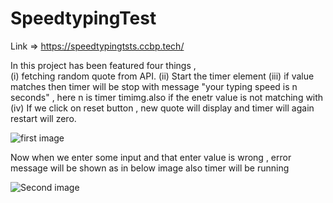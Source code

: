 # SpeedtypingTest

Link => https://speedtypingtsts.ccbp.tech/

In this project has been featured four things ,  
(i) fetching random quote from API.
(ii) Start the timer element 
(iii) if value matches then timer will be stop with message "your typing speed is n seconds" , here n is timer timimg.also if the enetr value 
is not matching with 
(iv) If we click on reset button , new quote will display and timer will again restart will zero.


![first image](https://github.com/saurabh29r/SpeedtypingTest/assets/48233777/1abccd34-47eb-4601-9748-1fa78948ac9f)

Now when we enter some input and that enter value is wrong , error message will be shown as in below image also timer will be running 

![Second image](https://github.com/saurabh29r/SpeedtypingTest/assets/48233777/3f0a1f18-ee25-4cb2-990e-a9d790f37a65)

